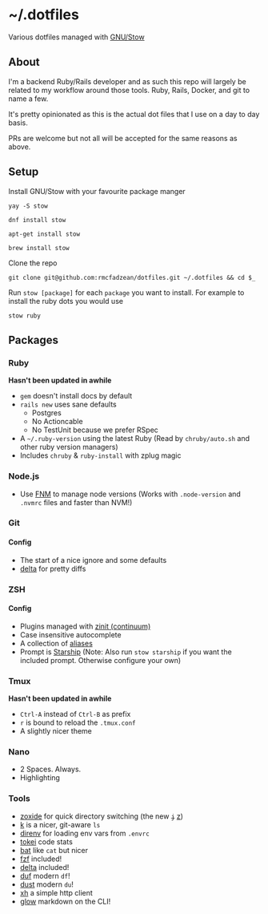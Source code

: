 # ~/.dotfiles

Various dotfiles managed with [GNU/Stow](https://www.gnu.org/software/stow/)

## About

I'm a backend Ruby/Rails developer and as such this repo will largely be related to my workflow around those tools. Ruby, Rails, Docker, and git to name a few.

It's pretty opinionated as this is the actual dot files that I use on a day to day basis.

PRs are welcome but not all will be accepted for the same reasons as above.

## Setup

Install GNU/Stow with your favourite package manger

`yay -S stow`

`dnf install stow`

`apt-get install stow`

`brew install stow`

Clone the repo

`git clone git@github.com:rmcfadzean/dotfiles.git ~/.dotfiles && cd $_`

Run `stow [package]` for each `package` you want to install. For example to install the ruby dots you would use

`stow ruby`

## Packages

### Ruby

**Hasn't been updated in awhile**

- `gem` doesn't install docs by default
- `rails new` uses sane defaults
  - Postgres
  - No Actioncable
  - No TestUnit because we prefer RSpec
- A `~/.ruby-version` using the latest Ruby (Read by `chruby/auto.sh` and other ruby version managers)
- Includes `chruby` & `ruby-install` with zplug magic

### Node.js

- Use [FNM](https://github.com/Schniz/fnm) to manage node versions (Works with `.node-version` and `.nvmrc` files and faster than NVM!)

### Git

#### Config

- The start of a nice ignore and some defaults
- [delta](https://github.com/dandavison/delta) for pretty diffs

### ZSH

#### Config

- Plugins managed with [zinit (continuum)](https://github.com/zdharma-continuum/zinit)
- Case insensitive autocomplete
- A collection of [aliases](../blob/master/zsh/.zsh/aliases.zsh)
- Prompt is [Starship](https://starship.rs/) (Note: Also run `stow starship` if you want the included prompt. Otherwise configure your own)

### Tmux

**Hasn't been updated in awhile**

- `Ctrl-A` instead of `Ctrl-B` as prefix
- `r` is bound to reload the `.tmux.conf`
- A slightly nicer theme

### Nano

- 2 Spaces. Always.
- Highlighting

### Tools

- [zoxide](https://github.com/ajeetdsouza/zoxide) for quick directory switching (the new ~~`j`~~ [z](https://github.com/rupa/z))
- [k](https://github.com/supercrabtree/k) is a nicer, git-aware `ls`
- [direnv](https://direnv.net/) for loading env vars from `.envrc`
- [tokei](https://github.com/XAMPPRocky/tokei) code stats
- [bat](https://github.com/sharkdp/bat) like `cat` but nicer
- [fzf](https://github.com/junegunn/fzf-bin) included!
- [delta](https://github.com/dandavison/delta) included!
- [duf](https://github.com/muesli/duf) modern `df`!
- [dust](https://github.com/bootandy/dust) modern `du`!
- [xh](https://github.com/ducaale/xh) a simple http client
- [glow](https://github.com/charmbracelet/glow) markdown on the CLI!

